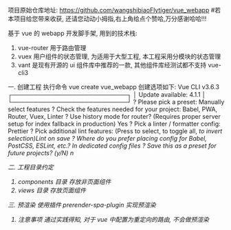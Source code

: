 项目原始仓库地址: https://github.com/wangshibiaoFlytiger/vue_webapp #若本项目给您带来收获, 还请您动动小拇指,右上角给点个赞哈,万分感谢哈哈!!!

基于 vue 的 webapp 开发脚手架, 用到的技术栈:

1. vue-router
   用于路由管理
2. vuex
   用户组件的状态管理, 为适用于大型工程, 本工程采用分模块的状态管理
3. vant
   是现有开源的 ui 组件库中推荐的一款, 其他组件库经测试都不支持 vue-cli3

一. 创建工程
执行命令 vue create vue_webapp
创建选项如下:
Vue CLI v3.6.3
┌───────────────────────────┐
│ Update available: 4.1.1 │
└───────────────────────────┘
? Please pick a preset: Manually select features
? Check the features needed for your project: Babel, PWA, Router, Vuex, Linter
? Use history mode for router? (Requires proper server setup for index fallback in production) Yes
? Pick a linter / formatter config: Prettier
? Pick additional lint features: (Press <space> to select, <a> to toggle all, <i> to invert selection)Lint on save
? Where do you prefer placing config for Babel, PostCSS, ESLint, etc.? In dedicated config files
? Save this as a preset for future projects? (y/N) n

二. 工程目录约定

1. components 目录
   存放非页面组件
2. views 目录
   存放页面组件

三. 预渲染
使用插件 prerender-spa-plugin 实现预渲染

1. 注意事项
   通过实践得知, 对于 vue 中配置为重定向的路由, 不会做预渲染
